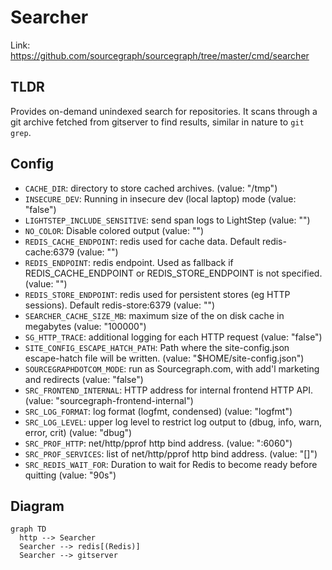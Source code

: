# Searcher

Link: https://github.com/sourcegraph/sourcegraph/tree/master/cmd/searcher

## TLDR

Provides on-demand unindexed search for repositories. It scans through a git archive fetched from gitserver to find results, similar in nature to `git grep`.

## Config

- `CACHE_DIR`: directory to store cached archives. (value: "/tmp")
- `INSECURE_DEV`: Running in insecure dev (local laptop) mode (value: "false")
- `LIGHTSTEP_INCLUDE_SENSITIVE`: send span logs to LightStep (value: "")
- `NO_COLOR`: Disable colored output (value: "")
- `REDIS_CACHE_ENDPOINT`: redis used for cache data. Default redis-cache:6379 (value: "")
- `REDIS_ENDPOINT`: redis endpoint. Used as fallback if REDIS_CACHE_ENDPOINT or REDIS_STORE_ENDPOINT is not specified. (value: "")
- `REDIS_STORE_ENDPOINT`: redis used for persistent stores (eg HTTP sessions). Default redis-store:6379 (value: "")
- `SEARCHER_CACHE_SIZE_MB`: maximum size of the on disk cache in megabytes (value: "100000")
- `SG_HTTP_TRACE`: additional logging for each HTTP request (value: "false")
- `SITE_CONFIG_ESCAPE_HATCH_PATH`: Path where the site-config.json escape-hatch file will be written. (value: "\$HOME/site-config.json")
- `SOURCEGRAPHDOTCOM_MODE`: run as Sourcegraph.com, with add'l marketing and redirects (value: "false")
- `SRC_FRONTEND_INTERNAL`: HTTP address for internal frontend HTTP API. (value: "sourcegraph-frontend-internal")
- `SRC_LOG_FORMAT`: log format (logfmt, condensed) (value: "logfmt")
- `SRC_LOG_LEVEL`: upper log level to restrict log output to (dbug, info, warn, error, crit) (value: "dbug")
- `SRC_PROF_HTTP`: net/http/pprof http bind address. (value: ":6060")
- `SRC_PROF_SERVICES`: list of net/http/pprof http bind address. (value: "[]")
- `SRC_REDIS_WAIT_FOR`: Duration to wait for Redis to become ready before quitting (value: "90s")

## Diagram

```mermaid
graph TD
  http --> Searcher
  Searcher --> redis[(Redis)]
  Searcher --> gitserver
```
